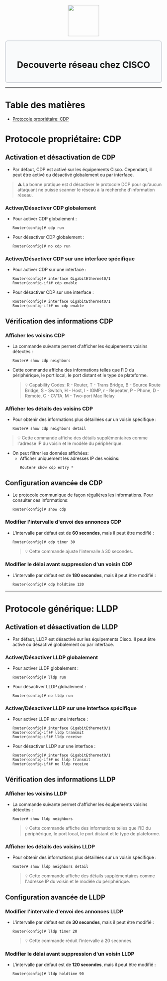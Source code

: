 <div align="center">
  <p align="center">
    <a href="#">
      <img src="https://cdn.iconscout.com/icon/free/png-512/free-cisco-logo-icon-download-in-svg-png-gif-file-formats--anyconnect-brand-logos-pack-icons-1579764.png?f=webp&w=256" height="100px" />
    </a>
  </p>
</div>
<div style="border: 2px solid #d1d5db; padding: 20px; border-radius: 8px; background-color: #f9fafb;">
  <h1 align="center">Decouverte réseau chez CISCO</h1>
</div>

---
# Table des matières
- [Protocole propriétaire: CDP](#Protocole-propriétaire:-CDP)

# Protocole propriétaire: CDP
## Activation et désactivation de CDP
- Par défaut, CDP est activé sur les équipements Cisco. Cependant, il peut être activé ou désactivé globalement ou par interface.
 >⚠️ La bonne pratique est d désactiver le protocole DCP pour qu'aucun attaquant ne puisse scanner le réseau à la recherche d'information réseau.
### Activer/Désactiver CDP globalement
- Pour activer CDP globalement :
  ```ios
  Router(config)# cdp run
  ```
- Pour désactiver CDP globalement :
  ```ios
  Router(config)# no cdp run
  ```
### Activer/Désactiver CDP sur une interface spécifique
- Pour activer CDP sur une interface :
  ```ios
  Router(config)# interface GigabitEthernet0/1
  Router(config-if)# cdp enable
  ```
- Pour désactiver CDP sur une interface :
  ```ios
  Router(config)# interface GigabitEthernet0/1
  Router(config-if)# no cdp enable
  ```
## Vérification des informations CDP
### Afficher les voisins CDP
- La commande suivante permet d'afficher les équipements voisins détectés :
  ```ios
  Router# show cdp neighbors
  ```
- Cette commande affiche des informations telles que l'ID du périphérique, le port local, le port distant et le type de plateforme.
  >💡 Capability Codes: 
  >R - Router, T - Trans Bridge, B - Source Route Bridge, S - Switch, H - Host, I - IGMP, r - Repeater, P - Phone, D - Remote, C - CVTA, M - Two-port Mac Relay
### Afficher les détails des voisins CDP
- Pour obtenir des informations plus détaillées sur un voisin spécifique :
  ```ios
  Router# show cdp neighbors detail
  ```
>💡 Cette commande affiche des détails supplémentaires comme l'adresse IP du voisin et le modèle du périphérique.
- On peut filtrer les données affichées:
  - Afficher uniquement les adresses IP des voisins:
    ```ios
    Router# show cdp entry *
    ```
## Configuration avancée de CDP
- Le protocole communique de façon régulières les informations. Pour consulter ces informations:
  ```ios
  Router(config)# show cdp
  ```
### Modifier l'intervalle d'envoi des annonces CDP
- L'intervalle par défaut est de **60 secondes**, mais il peut être modifié :
  ```ios
  Router(config)# cdp timer 30
  ```
  >💡 Cette commande ajuste l'intervalle à 30 secondes.
### Modifier le délai avant suppression d'un voisin CDP
- L'intervalle par défaut est de **180 secondes**, mais il peut être modifié :
  ```ios
  Router(config)# cdp holdtime 120
  ```
---
# Protocole générique: LLDP
## Activation et désactivation de LLDP
- Par défaut, LLDP est désactivé sur les équipements Cisco. Il peut être activé ou désactivé globalement ou par interface.
### Activer/Désactiver LLDP globalement
- Pour activer LLDP globalement :
  ```ios
  Router(config)# lldp run
  ```
- Pour désactiver LLDP globalement :
  ```ios
  Router(config)# no lldp run
  ```
### Activer/Désactiver LLDP sur une interface spécifique
- Pour activer LLDP sur une interface :
  ```ios
  Router(config)# interface GigabitEthernet0/1
  Router(config-if)# lldp transmit
  Router(config-if)# lldp receive
  ```
- Pour désactiver LLDP sur une interface :
  ```ios
  Router(config)# interface GigabitEthernet0/1
  Router(config-if)# no lldp transmit
  Router(config-if)# no lldp receive
  ```
## Vérification des informations LLDP
### Afficher les voisins LLDP
- La commande suivante permet d'afficher les équipements voisins détectés :
  ```ios
  Router# show lldp neighbors
  ```
  >💡 Cette commande affiche des informations telles que l'ID du périphérique, le port local, le port distant et le type de plateforme.
### Afficher les détails des voisins LLDP
- Pour obtenir des informations plus détaillées sur un voisin spécifique :
  ```ios
  Router# show lldp neighbors detail
  ```
  >💡 Cette commande affiche des détails supplémentaires comme l'adresse IP du voisin et le modèle du périphérique.
## Configuration avancée de LLDP
### Modifier l'intervalle d'envoi des annonces LLDP
- L'intervalle par défaut est de **30 secondes**, mais il peut être modifié :
  ```ios
  Router(config)# lldp timer 20
  ```
  >💡 Cette commande réduit l'intervalle à 20 secondes.
### Modifier le délai avant suppression d'un voisin LLDP
- L'intervalle par défaut est de **120 secondes**, mais il peut être modifié :
  ```ios
  Router(config)# lldp holdtime 90
  ```